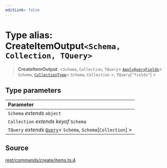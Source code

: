 ```yaml
---
editLink: false
---
```


# Type alias: CreateItemOutput`<Schema, Collection, TQuery>`

> **CreateItemOutput**: \<`Schema`, `Collection`, `TQuery`\>
> [`ApplyQueryFields`](../../types-1/type-aliases/type-alias.ApplyQueryFields.md)\< `Schema`,
> [`CollectionType`](../../types-1/type-aliases/type-alias.CollectionType.md)\< `Schema`, `Collection` \>,
> `TQuery`[`"fields"`] \>

## Type parameters

| Parameter                                                                                                       |
| :-------------------------------------------------------------------------------------------------------------- |
| `Schema` _extends_ `object`                                                                                     |
| `Collection` _extends_ _keyof_ `Schema`                                                                         |
| `TQuery` _extends_ [`Query`](../../types-1/interfaces/interface.Query.md)\< `Schema`, `Schema`[`Collection`] \> |

## Source

[rest/commands/create/items.ts:4](https://github.com/directus/directus/blob/7789a6c53/sdk/src/rest/commands/create/items.ts#L4)
